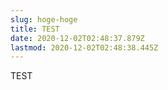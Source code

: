 ```yaml
---
slug: hoge-hoge
title: TEST
date: 2020-12-02T02:48:37.879Z
lastmod: 2020-12-02T02:48:38.445Z
---
```

TEST